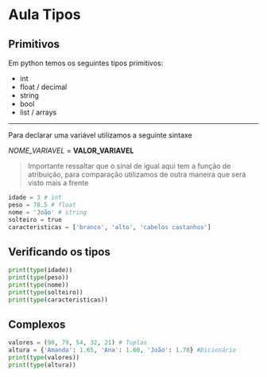 
# Aula Tipos

## Primitivos

Em python temos os seguintes tipos primitivos:

* int
* float / decimal
* string
* bool
* list / arrays

---

Para declarar uma variável utilizamos a seguinte sintaxe

*NOME_VARIAVEL* = **VALOR_VARIAVEL**

> Importante ressaltar que o sinal de igual aqui tem a função de atribuição, para comparação utilizamos de outra maneira que será visto mais a frente

```python
idade = 3 # int
peso = 78.5 # float
nome = 'João' # string
solteiro = true
caracteristicas = ['branco', 'alto', 'cabelos castanhos']
```

## Verificando os tipos

```python
print(type(idade))
print(type(peso))
print(type(nome))
print(type(solteiro))
print(type(caracteristicas))
```

## Complexos

```python
valores = (90, 79, 54, 32, 21) # Tuplas
altura = {'Amanda': 1.65, 'Ana': 1.60, 'João': 1.70} #Dicionário
print(type(valores))
print(type(altura))
```